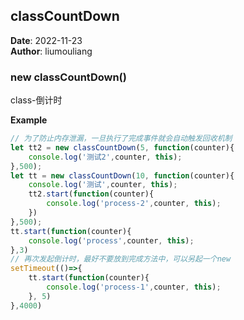 ## classCountDown
**Date**: 2022-11-23  
**Author**: liumouliang  
### new classCountDown()
<p>class-倒计时</p>

**Example**  
```javascript
// 为了防止内存泄漏，一旦执行了完成事件就会自动触发回收机制
let tt2 = new classCountDown(5, function(counter){
    console.log('测试2',counter, this);
},500);
let tt = new classCountDown(10, function(counter){
    console.log('测试',counter, this);
    tt2.start(function(counter){
        console.log('process-2',counter, this);
    })
},500);
tt.start(function(counter){
    console.log('process',counter, this);
},3)
// 再次发起倒计时，最好不要放到完成方法中，可以另起一个new
setTimeout(()=>{
    tt.start(function(counter){
        console.log('process-1',counter, this);
    }, 5)
},4000)
```
